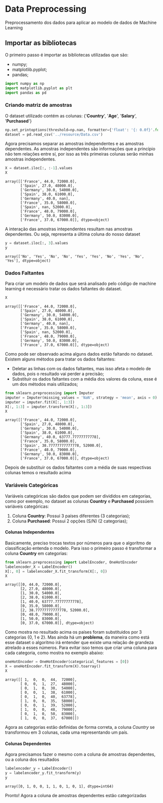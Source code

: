 
# Data Preprocessing

Preprocessamento dos dados para aplicar ao modelo de dados de Machine Learning

## Importar as bibliotecas

O primeiro passo é importar as bibliotecas utilizadas que são:
* numpy;
* matplotlib.pyplot;
* pandas;


```python
import numpy as np
import matplotlib.pyplot as plt
import pandas as pd
```

### Criando matriz de amostras

O dataset utilizado contém as colunas: {'**Country**', '**Age**', '**Salary**', '**Purchased**'}


```python
np.set_printoptions(threshold=np.nan, formatter={'float': '{: 0.0f}'.format})
dataset = pd.read_csv('../resource/Data.csv')
```

Agora precisamos separar as amostras independentes e as amostras dependentes.
As amostras independentes são informações que a princípio não tem relações entre sí, por isso as três primeiras colunas serão minhas amostras independentes.


```python
X = dataset.iloc[:, :-1].values
X
```




    array([['France', 44.0, 72000.0],
           ['Spain', 27.0, 48000.0],
           ['Germany', 30.0, 54000.0],
           ['Spain', 38.0, 61000.0],
           ['Germany', 40.0, nan],
           ['France', 35.0, 58000.0],
           ['Spain', nan, 52000.0],
           ['France', 48.0, 79000.0],
           ['Germany', 50.0, 83000.0],
           ['France', 37.0, 67000.0]], dtype=object)



A interação das amostras intependentes resultam nas amostras dependentes. Ou seja, representa a última coluna do nosso dataset


```python
y = dataset.iloc[:, 3].values
y
```




    array(['No', 'Yes', 'No', 'No', 'Yes', 'Yes', 'No', 'Yes', 'No', 'Yes'], dtype=object)



### Dados Faltantes

Para criar um modelo de dados que será analisado pelo código de machine learning é necessário tratar os dados faltantes do dataset.


```python
X
```




    array([['France', 44.0, 72000.0],
           ['Spain', 27.0, 48000.0],
           ['Germany', 30.0, 54000.0],
           ['Spain', 38.0, 61000.0],
           ['Germany', 40.0, nan],
           ['France', 35.0, 58000.0],
           ['Spain', nan, 52000.0],
           ['France', 48.0, 79000.0],
           ['Germany', 50.0, 83000.0],
           ['France', 37.0, 67000.0]], dtype=object)



Como pode ser observado acima alguns dados estão faltando no dataset.
Existem alguns métodos para tratar os dados faltantes:
* Deletar as linhas com os dados faltantes, mas isso afeta o modelo de dados, pois o resultado vai perder a precisão;
* Substituir os dados faltantes com a média dos valores da coluna, esse é um dos métodos mais utilizados;



```python
from sklearn.preprocessing import Imputer
imputer = Imputer(missing_values = 'NaN', strategy = 'mean', axis = 0)
imputer = imputer.fit(X[:, 1:3])
X[:, 1:3] = imputer.transform(X[:, 1:3])
X
```




    array([['France', 44.0, 72000.0],
           ['Spain', 27.0, 48000.0],
           ['Germany', 30.0, 54000.0],
           ['Spain', 38.0, 61000.0],
           ['Germany', 40.0, 63777.77777777778],
           ['France', 35.0, 58000.0],
           ['Spain', 38.77777777777778, 52000.0],
           ['France', 48.0, 79000.0],
           ['Germany', 50.0, 83000.0],
           ['France', 37.0, 67000.0]], dtype=object)



Depois de substituir os dados faltantes com a média de suas respectivas colunas temos o resultado acima

### Variáveis Categóricas
Variáveis categóricas são dados que podem ser divididos em categorias, como por exemplo, no dataset as colunas **Country** 
e **Purchased** possúem variáveis categóricas:
1. Coluna **Country**: Possui 3 países diferentes (3 categorias);
2. Coluna **Purchased**: Possui 2 opções (S/N) (2 categorias);

#### Colunas Independentes
Basicamente, preciso trocas textos por números para que o algorítmo de classificação entenda o modelo.
Para isso o primeiro passo é transformar a coluna **Country** em categorias:


```python
from sklearn.preprocessing import LabelEncoder, OneHotEncoder
labelencoder_X = LabelEncoder()
X[:, 0] = labelencoder_X.fit_transform(X[:, 0])
X
```




    array([[0, 44.0, 72000.0],
           [2, 27.0, 48000.0],
           [1, 30.0, 54000.0],
           [2, 38.0, 61000.0],
           [1, 40.0, 63777.77777777778],
           [0, 35.0, 58000.0],
           [2, 38.77777777777778, 52000.0],
           [0, 48.0, 79000.0],
           [1, 50.0, 83000.0],
           [0, 37.0, 67000.0]], dtype=object)



Como mostra no resultado acima os países foram substituidos por 3 categorias {0, 1 e 2}.
Mas ainda há um **problema**, da maneira como está esse dataset o algoritmo irá entender que existe uma relação de grandeza atrelado a esses números. Para evitar isso temos que criar uma coluna para cada categoria, como mostra no exemplo abaixo:


```python
oneHotEncoder = OneHotEncoder(categorical_features = [0])
X = oneHotEncoder.fit_transform(X).toarray()
X
```




    array([[ 1,  0,  0,  44,  72000],
           [ 0,  0,  1,  27,  48000],
           [ 0,  1,  0,  30,  54000],
           [ 0,  0,  1,  38,  61000],
           [ 0,  1,  0,  40,  63778],
           [ 1,  0,  0,  35,  58000],
           [ 0,  0,  1,  39,  52000],
           [ 1,  0,  0,  48,  79000],
           [ 0,  1,  0,  50,  83000],
           [ 1,  0,  0,  37,  67000]])



Agora as categorias estão definidas de forma correta, a coluna *Country* se transformou em 3 colunas,
cada uma representando um país.

#### Colunas Dependentes

Agora precisamos fazer o mesmo com a coluna de amostras dependentes, ou a coluna dos resultados


```python
labelencoder_y = LabelEncoder()
y = labelencoder_y.fit_transform(y)
y
```




    array([0, 1, 0, 0, 1, 1, 0, 1, 0, 1], dtype=int64)



Pronto! Agora a coluna de amostras dependentes estão categorizadas


```python

```


```python

```
